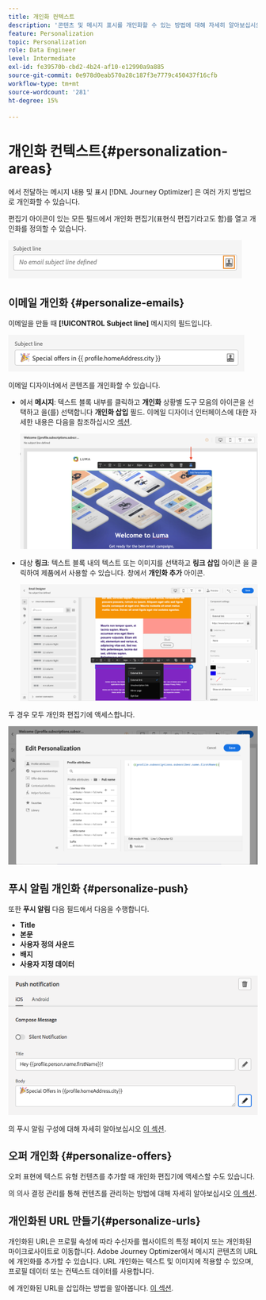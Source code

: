 ```yaml
---
title: 개인화 컨텍스트
description: '콘텐츠 및 메시지 표시를 개인화할 수 있는 방법에 대해 자세히 알아보십시오. '
feature: Personalization
topic: Personalization
role: Data Engineer
level: Intermediate
exl-id: fe39570b-cbd2-4b24-af10-e12990a9a885
source-git-commit: 0e978d0eab570a28c187f3e7779c450437f16cfb
workflow-type: tm+mt
source-wordcount: '281'
ht-degree: 15%

---
```


# 개인화 컨텍스트{#personalization-areas}

에서 전달하는 메시지 내용 및 표시 [!DNL Journey Optimizer] 은 여러 가지 방법으로 개인화할 수 있습니다.

편집기 아이콘이 있는 모든 필드에서 개인화 편집기(표현식 편집기라고도 함)를 열고 개인화를 정의할 수 있습니다.

![](assets/perso_icon.png)

## 이메일 개인화 {#personalize-emails}

이메일을 만들 때 **[!UICONTROL Subject line]** 메시지의 필드입니다.

![](assets/perso_subject.png)

이메일 디자이너에서 콘텐츠를 개인화할 수 있습니다.

* 에서 **메시지**: 텍스트 블록 내부를 클릭하고 **개인화** 상황별 도구 모음의 아이콘을 선택하고 을(를) 선택합니다 **개인화 삽입** 필드. 이메일 디자이너 인터페이스에 대한 자세한 내용은 다음을 참조하십시오 [섹션](../design/design-emails.md).

   ![](assets/perso_insert.png)

* 대상 **링크**: 텍스트 블록 내의 텍스트 또는 이미지를 선택하고 **링크 삽입** 아이콘 을 클릭하여 제품에서 사용할 수 있습니다. 창에서 **개인화 추가** 아이콘.

   ![](assets/perso_link.png)

두 경우 모두 개인화 편집기에 액세스합니다.

![](assets/perso_ee.png)

## 푸시 알림 개인화 {#personalize-push}

또한 **푸시 알림** 다음 필드에서 다음을 수행합니다.

* **Title**
* **본문**
* **사용자 정의 사운드**
* **배지**
* **사용자 지정 데이터**

![](assets/perso_push.png)

의 푸시 알림 구성에 대해 자세히 알아보십시오 [이 섹션](../configuration/push-gs.md).

## 오퍼 개인화 {#personalize-offers}

오퍼 표현에 텍스트 유형 컨텐츠를 추가할 때 개인화 편집기에 액세스할 수도 있습니다.

의 의사 결정 관리를 통해 컨텐츠를 관리하는 방법에 대해 자세히 알아보십시오 [이 섹션](../offers/offer-library/creating-personalized-offers.md#custom-text).

## 개인화된 URL 만들기{#personalize-urls}

개인화된 URL은 프로필 속성에 따라 수신자를 웹사이트의 특정 페이지 또는 개인화된 마이크로사이트로 이동합니다. Adobe Journey Optimizer에서 메시지 콘텐츠의 URL에 개인화를 추가할 수 있습니다. URL 개인화는 텍스트 및 이미지에 적용할 수 있으며, 프로필 데이터 또는 컨텍스트 데이터를 사용합니다.

에 개인화된 URL을 삽입하는 방법을 알아봅니다. [이 섹션](personalization-syntax.md#perso-urls).

